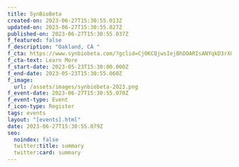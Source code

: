 ```yaml
---
title: SynBioBeta
created-on: 2023-06-27T15:30:55.013Z
updated-on: 2023-06-27T15:30:55.027Z
published-on: 2023-06-27T15:30:55.037Z
f_featured: false
f_description: "Oakland, CA "
f_cta: https://www.synbiobeta.com/?gclid=Cj0KCQjwsIejBhDOARIsANYqkD3rXO4MsIuZKZoLXt3Zyg51dOyWhYIx618pDpuz9cwqyIeBv8qXPwAaAg4gEALw_wcB
f_cta-text: Learn More
f_start-date: 2023-05-23T15:30:00.000Z
f_end-date: 2023-05-23T15:30:55.060Z
f_image:
  url: /assets/images/synbiobeta-2023.png
f_event-date: 2023-06-27T15:30:55.070Z
f_event-type: Event
f_icon-type: Register
tags: events
layout: "[events].html"
date: 2023-06-27T15:30:55.079Z
seo:
  noindex: false
  twitter:title: summary
  twitter:card: summary
---
```

